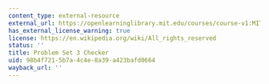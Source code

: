 ```yaml
---
content_type: external-resource
external_url: https://openlearninglibrary.mit.edu/courses/course-v1:MITx+ES.1803+2023_Fall/courseware/pset_checkers/ps3/?activate_block_id=block-v1%3AMITx%2BES.1803%2B2023_Fall%2Btype%40sequential%2Bblock%40ps3
has_external_license_warning: true
license: https://en.wikipedia.org/wiki/All_rights_reserved
status: ''
title: Problem Set 3 Checker
uid: 98b4f721-5b7a-4c4e-8a39-a423bafd0664
wayback_url: ''
---
```

